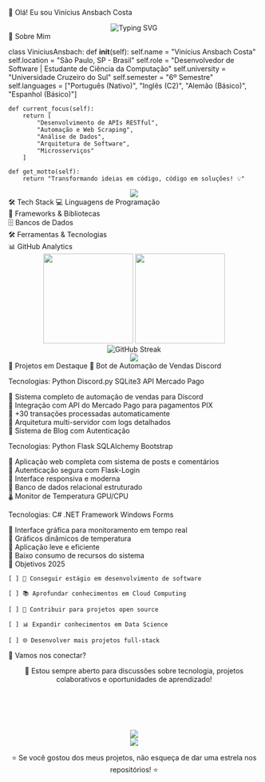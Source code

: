 🚀 Olá! Eu sou Vinícius Ansbach Costa

<div align="center">
  <img src="https://readme-typing-svg.herokuapp.com?font=Fira+Code&size=22&duration=3000&pause=1000&color=00D9FF&center=true&vCenter=true&width=600&lines=Desenvolvedor+de+Software;Estudante+de+Ci%C3%AAncia+da+Computa%C3%A7%C3%A3o;Apaixonado+por+Tecnologia+e+Inova%C3%A7%C3%A3o;Sempre+aprendendo+algo+novo!" alt="Typing SVG" />
</div>

<div align="center">
  
  
  
  
  
  
</div>
🎯 Sobre Mim

class ViniciusAnsbach:
    def __init__(self):
        self.name = "Vinícius Ansbach Costa"
        self.location = "São Paulo, SP - Brasil"
        self.role = "Desenvolvedor de Software | Estudante de Ciência da Computação"
        self.university = "Universidade Cruzeiro do Sul"
        self.semester = "6º Semestre"
        self.languages = ["Português (Nativo)", "Inglês (C2)", "Alemão (Básico)", "Espanhol (Básico)"]
        
    def current_focus(self):
        return [
            "Desenvolvimento de APIs RESTful",
            "Automação e Web Scraping", 
            "Análise de Dados",
            "Arquitetura de Software",
            "Microsserviços"
        ]
    
    def get_motto(self):
        return "Transformando ideias em código, código em soluções! 💡"

<div align="center">
  <img src="https://github-profile-trophy.vercel.app/?username=Ansbach-0&theme=radical&no-frame=false&no-bg=false&margin-w=4" />
</div>
🛠️ Tech Stack
💻 Linguagens de Programação

<div align="center">
  
 
 
 
 
 
  
</div>
🔧 Frameworks & Bibliotecas

<div align="center">
  
 
 
 
 
 
  
</div>
🗄️ Bancos de Dados

<div align="center">
  
 
 
 
  
</div>
🛠️ Ferramentas & Tecnologias

<div align="center">
  
 
 
 
 
 
  
</div>
📊 GitHub Analytics

<div align="center">
  <img height="180em" src="https://github-readme-stats.vercel.app/api?username=Ansbach-0&show_icons=true&theme=radical&include_all_commits=true&count_private=true"/>
  <img height="180em" src="https://github-readme-stats.vercel.app/api/top-langs/?username=Ansbach-0&layout=compact&langs_count=8&theme=radical"/>
</div>

<div align="center">
  <img src="https://github-readme-streak-stats.herokuapp.com/?user=Ansbach-0&theme=radical" alt="GitHub Streak" />
</div>

<div align="center">
  <img src="https://github-readme-activity-graph.vercel.app/graph?username=Ansbach-0&theme=redical&bg_color=0d1117&color=00d9ff&line=00d9ff&point=ffffff&area=true&hide_border=true" />
</div>
🎯 Projetos em Destaque
🤖 Bot de Automação de Vendas Discord

Tecnologias: Python Discord.py SQLite3 API Mercado Pago

🔹 Sistema completo de automação de vendas para Discord  
🔹 Integração com API do Mercado Pago para pagamentos PIX  
🔹 +30 transações processadas automaticamente  
🔹 Arquitetura multi-servidor com logs detalhados  
📝 Sistema de Blog com Autenticação

Tecnologias: Python Flask SQLAlchemy Bootstrap

🔹 Aplicação web completa com sistema de posts e comentários  
🔹 Autenticação segura com Flask-Login  
🔹 Interface responsiva e moderna  
🔹 Banco de dados relacional estruturado  
🌡️ Monitor de Temperatura GPU/CPU

Tecnologias: C# .NET Framework Windows Forms

🔹 Interface gráfica para monitoramento em tempo real  
🔹 Gráficos dinâmicos de temperatura  
🔹 Aplicação leve e eficiente  
🔹 Baixo consumo de recursos do sistema  
🎯 Objetivos 2025

    [ ] 🚀 Conseguir estágio em desenvolvimento de software

    [ ] 📚 Aprofundar conhecimentos em Cloud Computing

    [ ] 🔧 Contribuir para projetos open source

    [ ] 📊 Expandir conhecimentos em Data Science

    [ ] 🌐 Desenvolver mais projetos full-stack

🤝 Vamos nos conectar?

<div align="center">
  
  💬 Estou sempre aberto para discussões sobre tecnologia, projetos colaborativos e oportunidades de aprendizado!
  
  <br>
  
  
  
  
  
  <br><br>
  
  <img src="https://capsule-render.vercel.app/api?type=waving&color=gradient&height=100&section=footer&animation=fadeIn" />
  
</div>

<div align="center">
  <img src="https://komarev.com/ghpvc/?username=Ansbach-0&color=blueviolet&style=for-the-badge&label=VIEWS" />
  
  ⭐ Se você gostou dos meus projetos, não esqueça de dar uma estrela nos repositórios! ⭐
</div>
